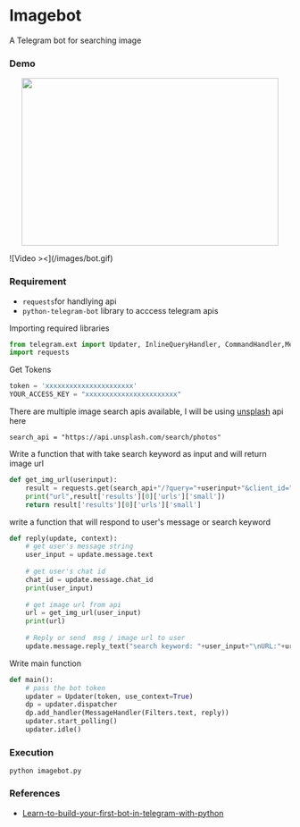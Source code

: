 # Imagebot
A Telegram bot for searching image

### Demo
<p align="center"><img width="460" height="300" src="/images/bot.gif"></p>
![Video ><](/images/bot.gif)



### Requirement
- `requests`for handlying api 
- `python-telegram-bot` library to acccess telegram apis

Importing required libraries
```python
from telegram.ext import Updater, InlineQueryHandler, CommandHandler,MessageHandler,Filters
import requests
```

Get Tokens
```python
token = 'xxxxxxxxxxxxxxxxxxxxxx'
YOUR_ACCESS_KEY = "xxxxxxxxxxxxxxxxxxxxxxx"
```

There are multiple image search apis available, I will be using [unsplash](https://unsplash.com/) api here
```
search_api = "https://api.unsplash.com/search/photos"
```

Write a function that with take search keyword as input and will return image url
```python
def get_img_url(userinput):
    result = requests.get(search_api+"/?query="+userinput+"&client_id=" + YOUR_ACCESS_KEY).json()
    print("url",result['results'][0]['urls']['small'])
    return result['results'][0]['urls']['small']
```

write a function that will respond to user's message or search keyword
```python
def reply(update, context):
    # get user's message string
    user_input = update.message.text
    
    # get user's chat id
    chat_id = update.message.chat_id
    print(user_input)
    
    # get image url from api
    url = get_img_url(user_input)
    print(url)
    
    # Reply or send  msg / image url to user
    update.message.reply_text("search keyword: "+user_input+"\nURL:"+url)
```

Write main function
```python
def main():
    # pass the bot token
    updater = Updater(token, use_context=True)
    dp = updater.dispatcher
    dp.add_handler(MessageHandler(Filters.text, reply))
    updater.start_polling()
    updater.idle()
```

### Execution
`python imagebot.py`


### References
- [Learn-to-build-your-first-bot-in-telegram-with-python](https://www.freecodecamp.org/news/learn-to-build-your-first-bot-in-telegram-with-python-4c99526765e4/)
